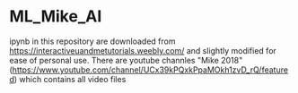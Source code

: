 # ML_Mike_AI

ipynb in this repository are downloaded from https://interactiveuandmetutorials.weebly.com/ and slightly modified for ease of personal use.
There are youtube channles "Mike 2018" (https://www.youtube.com/channel/UCx39kPQxkPpaMOkh1zvD_rQ/featured) which contains all video files
